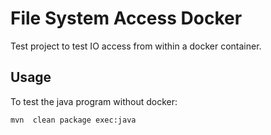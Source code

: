 # File System Access Docker

Test project to test IO access from within a docker container.

## Usage

To test the java program without docker:

```bash
mvn  clean package exec:java
```